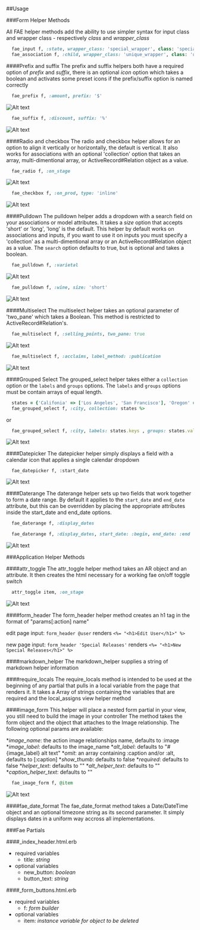 ##Usage

###Form Helper Methods

All FAE helper methods add the ability to use simpler syntax for input class and wrapper class - respectively <em>class</em> and <em>wrapper_class</em>

```ruby
  fae_input f, :state, wrapper_class: 'special_wrapper', class: 'special_input'
  fae_association f, :child, wrapper_class: 'unique_wrapper', class: 'unique_input'
```

####Prefix and suffix
The prefix and suffix helpers both have a required option of <em>prefix</em> and <em>suffix</em>, there is an optional <em>icon</em> option which takes a boolean and activates some preset icons if the prefix/suffix option is named correctly
```ruby
  fae_prefix f, :amount, prefix: '$'
```
![Alt text](http://www.afinesite.com/fae/documentation/fae_prefix.png')


```ruby
  fae_suffix f, :discount, suffix: '%'
```
![Alt text](http://www.afinesite.com/fae/documentation/fae_suffix.png')

####Radio and checkbox
The radio and checkbox helper allows for an option to align it vertically or horizontally, the default is vertical. It also works for associations with an optional 'collection' option that takes an array, multi-dimentional array, or ActiveRecord#Relation object as a value.
```ruby
  fae_radio f, :on_stage
```
![Alt text](http://www.afinesite.com/fae/documentation/fae_radio_stacked.png')

```ruby
  fae_checkbox f, :on_prod, type: 'inline'
```
![Alt text](http://www.afinesite.com/fae/documentation/fae_radio_inline.png')

####Pulldown
The pulldown helper adds a dropdown with a search field on your associations or model attributes. It takes a <em>size</em> option that accepts 'short' or 'long', 'long' is the default. This helper by default works on associations and inputs, if you want to use it on inputs you must specify a 'collection' as a multi-dimentional array or an ActiveRecord#Relation object as a value. The `search` option defaults to true, but is optional and takes a boolean.
```ruby
  fae_pulldown f, :varietal
```
![Alt text](http://www.afinesite.com/fae/documentation/fae_pulldown.png')

```ruby
  fae_pulldown f, :wine, size: 'short'
```
![Alt text](http://www.afinesite.com/fae/documentation/fae_pulldown_short.png')

####Multiselect
The multiselect helper takes an optional parameter of 'two_pane' which takes a Boolean. This method is restricted to ActiveRecord#Relation's.
```ruby
  fae_multiselect f, :selling_points, two_pane: true
```
![Alt text](http://www.afinesite.com/fae/documentation/fae_multiselect_two_pane.png')

```ruby
  fae_multiselect f, :acclaims, label_method: :publication
```
![Alt text](http://www.afinesite.com/fae/documentation/fae_multiselect.png')

####Grouped Select
The grouped_select helper takes either a `collection` option or the `labels` and `groups` options. The `labels` and `groups` options must be contain arrays of equal length.
```ruby
  states = {'Califonia' => ['Los Angeles', 'San Francisco'], 'Oregon' => ['Portland', 'Boring']}
  fae_grouped_select f, :city, collection: states %>
```

or

```ruby
  fae_grouped_select f, :city, labels: states.keys , groups: states.values
```
![Alt text](http://www.afinesite.com/fae/documentation/a')

####Datepicker
The datepicker helper simply displays a field with a calendar icon that applies a single calendar dropdown
```
  fae_datepicker f, :start_date
```
![Alt text](http://www.afinesite.com/fae/documentation/fae_datepicker.png')


####Daterange
The daterange helper sets up two fields that work together to form a date range. By default it applies to the `start_date` and `end_date` attribute, but this can be overridden by placing the appropriate attributes inside the start_date and end_date options.
```ruby
  fae_daterange f, :display_dates
```
```ruby
  fae_daterange f, :display_dates, start_date: :begin, end_date: :end
```
![Alt text](http://www.afinesite.com/fae/documentation/fae_daterange.png')

###Application Helper Methods

####attr_toggle
The attr_toggle helper method takes an AR object and an attribute. It then creates the html necessary for a working fae on/off toggle switch
```ruby
  attr_toggle item, :on_stage
```
![Alt text](http://www.afinesite.com/fae/documentation/attr_toggle.png')

####form_header
The form_header helper method creates an h1 tag in the format of "params[:action] name"

edit page input: `form_header @user` renders `<%= "<h1>Edit User</h1>" %>`

new page input: `form_header 'Special Releases'` renders `<%= "<h1>New Special Releases</h1>" %>`

####markdown_helper
The markdown_helper supplies a string of markdown helper information

####require_locals
The require_locals method is intended to be used at the beginning of any partial that pulls in a local variable from the page that renders it. It takes a Array of strings containing the variables that are required and the local_assigns view helper method

####image_form
This helper will place a nested form partial in your view, you still need to build the image in your controller
The method takes the form object and the object that attaches to the Image relationship. The following optional params are available:

*<em>image_name</em>: the action image relationships name, defaults to :image
*<em>image_label</em>: defaults to the image_name
*<em>alt_label</em>: defaults to "#{image_label} alt text"
*<em>omit</em>: an array containing :caption and/or :alt, defaults to [:caption]
*<em>show_thumb</em>: defaults to false
*<em>required</em>: defaults to false
*<em>helper_text</em>: defaults to ""
*<em>alt_helper_text</em>: defaults to ""
*<em>caption_helper_text</em>: defaults to ""

```ruby
  fae_image_form f, @item
```
![Alt text](http://www.afinesite.com/fae/documentation/image_form.png')

####fae_date_format
The fae_date_format method takes a Date/DateTime object and an optional timezone string as its second parameter. It simply displays dates in a uniform way accross all implementations.

###Fae Partials

####_index_header.html.erb

* required variables
  * title: <em>string</em>
* optional variables
  * new_button: <em>boolean</em>
  * button_text: <em>string</em>

####_form_buttons.html.erb

* required variables
  * f: <em>form builder</em>
* optional variables
  * item: <em>instance variable for object to be deleted</em>
